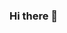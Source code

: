 ### Hi there 👋

<!--
**luismateoh/luismateoh** is a ✨ _special_ ✨ repository because its `README.md` (this file) appears on your GitHub profile.

Here are some ideas to get you started:

- 🔭 I’m currently working on ...
- 🌱 I’m currently learning ...
- 👯 I’m looking to collaborate on ...
- 🤔 I’m looking for help with ...
- 💬 Ask me about ...
- 📫 How to reach me: ...
- 😄 Pronouns: ...
- ⚡ Fun fact: ...

# Luis Mateo Hincapié Martínez
/loo·ees ma·te·o/

I'm a Java Developer passionate about backend architecture, clean code, and building efficient, scalable software.  
I enjoy exploring new frameworks, improving performance, and learning how complex systems work.

🏠 [luis-mateo.dev](https://your-website.com)  
📫 [luis.mateo@example.com](mailto:luis.mateo@example.com)  
💼 [LinkedIn](https://linkedin.com/in/your-profile)  
🐦 [@yourhandle](https://twitter.com/yourhandle)  

---

## 👷 Check out what I'm currently working on
- [luismateoh/event-manager](https://github.com/luismateoh/event-manager) – Event scheduling and tracking app in Spring Boot.
- [luismateoh/java-utils](https://github.com/luismateoh/java-utils) – Collection of useful Java helper libraries.
- [luismateoh/dockerized-api](https://github.com/luismateoh/dockerized-api) – Java API fully containerized with Docker & Docker Compose.

---

## 🌱 My latest projects
- [luismateoh/microservices-demo](https://github.com/luismateoh/microservices-demo) – Microservices with Spring Cloud.
- [luismateoh/spring-security-jwt](https://github.com/luismateoh/spring-security-jwt) – JWT authentication with Spring Security.
- [luismateoh/react-dashboard](https://github.com/luismateoh/react-dashboard) – Frontend dashboard consuming a Java backend API.

---

## 🔨 My recent Pull Requests
- fix: NPE on user service init – [luismateoh/event-manager](https://github.com/luismateoh/event-manager/pull/12)
- refactor: use records instead of DTO classes – [luismateoh/java-utils](https://github.com/luismateoh/java-utils/pull/5)
- feat: add caching layer with Redis – [luismateoh/microservices-demo](https://github.com/luismateoh/microservices-demo/pull/8)

---

## 🔭 Latest releases I've contributed to
- [luismateoh/java-utils v1.2.0](https://github.com/luismateoh/java-utils/releases/tag/v1.2.0)
- [luismateoh/event-manager v0.9.0](https://github.com/luismateoh/event-manager/releases/tag/v0.9.0)


-->
